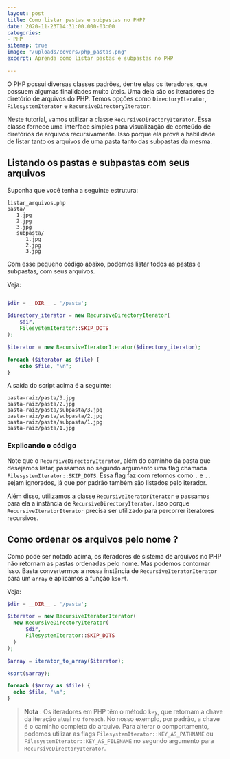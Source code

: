 ```yaml
---
layout: post
title: Como listar pastas e subpastas no PHP?
date: 2020-11-23T14:31:00.000-03:00
categories:
- PHP
sitemap: true
image: "/uploads/covers/php_pastas.png"
excerpt: Aprenda como listar pastas e subpastas no PHP

---
```

O PHP possui diversas classes padrões, dentre elas os iteradores, que possuem algumas finalidades muito úteis. Uma dela são os iteradores de diretório de arquivos do PHP. Temos opções como `DirectoryIterator`, `FilesystemIterator` e `RecursiveDirectoryIterator`. 

Neste tutorial, vamos utilizar a classe `RecursiveDirectoryIterator`.  Essa classe fornece uma interface simples para visualização de conteúdo de diretórios de arquivos recursivamente. Isso porque ela provê a habilidade de listar tanto os arquivos de uma pasta tanto das subpastas da mesma.

## Listando os pastas e subpastas com seus arquivos

Suponha que você tenha a seguinte estrutura:

    listar_arquivos.php
    pasta/
       1.jpg
       2.jpg
       3.jpg
       subpasta/
          1.jpg
          2.jpg
          3.jpg


Com esse pequeno código abaixo, podemos listar todos as pastas e subpastas, com seus arquivos.

Veja:

```php

$dir = __DIR__ . '/pasta';

$directory_iterator = new RecursiveDirectoryIterator(
	$dir, 
    FilesystemIterator::SKIP_DOTS
);

$iterator = new RecursiveIteratorIterator($directory_iterator);

foreach ($iterator as $file) {
	echo $file, "\n";
}
```

A saída do script acima é a seguinte:

    pasta-raiz/pasta/3.jpg
    pasta-raiz/pasta/2.jpg
    pasta-raiz/pasta/subpasta/3.jpg
    pasta-raiz/pasta/subpasta/2.jpg
    pasta-raiz/pasta/subpasta/1.jpg
    pasta-raiz/pasta/1.jpg
    
### Explicando o código

Note que o `RecursiveDirectoryIterator`, além do caminho da pasta que desejamos listar, passamos no segundo argumento uma flag chamada `FilesystemIterator::SKIP_DOTS`. Essa flag faz com retornos como `.` e `..` sejam ignorados, já que por padrão também são listados pelo iterador.

Além disso, utilizamos a classe `RecursiveIteratorIterator` e passamos para ela a instância de `RecursiveDirectoryIterator`. Isso porque `RecursiveIteratorIterator` precisa ser utilizado para percorrer iteratores recursivos. 


## Como ordenar os arquivos pelo nome ?

Como pode ser notado acima, os iteradores de sistema de arquivos no PHP não retornam as pastas ordenadas pelo nome. Mas podemos contornar isso. Basta convertermos a nossa instância de `RecursiveIteratorIterator` para um `array` e aplicamos a função `ksort`.

Veja:

```php
$dir = __DIR__ . '/pasta';

$iterator = new RecursiveIteratorIterator(
  new RecursiveDirectoryIterator(
      $dir, 
      FilesystemIterator::SKIP_DOTS
  )
);

$array = iterator_to_array($iterator);

ksort($array);

foreach ($array as $file) {
  echo $file, "\n";
}
```

> **Nota** : Os iteradores em PHP têm o método `key`, que retornam a chave da iteração atual no `foreach`. No nosso exemplo,  por padrão, a chave é o caminho completo do arquivo. Para alterar o comportamento, podemos utilizar as flags `FilesystemIterator::KEY_AS_PATHNAME` ou
> `FilesystemIterator::KEY_AS_FILENAME` no segundo argumento para `RecursiveDirectoryIterator`.
